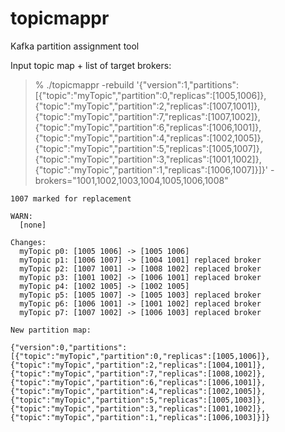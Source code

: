 # topicmappr
Kafka partition assignment tool

Input topic map + list of target brokers:
>  % ./topicmappr -rebuild '{"version":1,"partitions":[{"topic":"myTopic","partition":0,"replicas":[1005,1006]},{"topic":"myTopic","partition":2,"replicas":[1007,1001]},{"topic":"myTopic","partition":7,"replicas":[1007,1002]},{"topic":"myTopic","partition":6,"replicas":[1006,1001]},{"topic":"myTopic","partition":4,"replicas":[1002,1005]},{"topic":"myTopic","partition":5,"replicas":[1005,1007]},{"topic":"myTopic","partition":3,"replicas":[1001,1002]},{"topic":"myTopic","partition":1,"replicas":[1006,1007]}]}' -brokers="1001,1002,1003,1004,1005,1006,1008"

```
1007 marked for replacement

WARN:
  [none]

Changes:
  myTopic p0: [1005 1006] -> [1005 1006]
  myTopic p1: [1006 1007] -> [1004 1001] replaced broker
  myTopic p2: [1007 1001] -> [1008 1002] replaced broker
  myTopic p3: [1001 1002] -> [1006 1001] replaced broker
  myTopic p4: [1002 1005] -> [1002 1005]
  myTopic p5: [1005 1007] -> [1005 1003] replaced broker
  myTopic p6: [1006 1001] -> [1001 1002] replaced broker
  myTopic p7: [1007 1002] -> [1006 1003] replaced broker

New partition map:

{"version":0,"partitions":[{"topic":"myTopic","partition":0,"replicas":[1005,1006]},{"topic":"myTopic","partition":2,"replicas":[1004,1001]},{"topic":"myTopic","partition":7,"replicas":[1008,1002]},{"topic":"myTopic","partition":6,"replicas":[1006,1001]},{"topic":"myTopic","partition":4,"replicas":[1002,1005]},{"topic":"myTopic","partition":5,"replicas":[1005,1003]},{"topic":"myTopic","partition":3,"replicas":[1001,1002]},{"topic":"myTopic","partition":1,"replicas":[1006,1003]}]}
```
